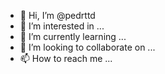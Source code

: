 - 👋 Hi, I’m @pedrttd
- 👀 I’m interested in ...
- 🌱 I’m currently learning ...
- 💞️ I’m looking to collaborate on ...
- 📫 How to reach me ...

<!---
pedrttd/pedrttd is a ✨ special ✨ repository because its `README.md` (this file) appears on your GitHub profile.
You can click the Preview link to take a look at your changes.
--->

